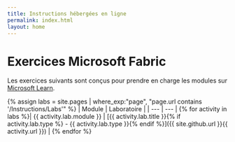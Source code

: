 ```yaml
---
title: Instructions hébergées en ligne
permalink: index.html
layout: home
---
```


# Exercices Microsoft Fabric

Les exercices suivants sont conçus pour prendre en charge les modules sur [Microsoft Learn](https://aka.ms/learn-fabric).

{% assign labs = site.pages | where_exp:"page", "page.url contains '/Instructions/Labs'" %}
| Module | Laboratoire |
| --- | --- | 
{% for activity in labs  %}| {{ activity.lab.module }} | [{{ activity.lab.title }}{% if activity.lab.type %} - {{ activity.lab.type }}{% endif %}]({{ site.github.url }}{{ activity.url }}) |
{% endfor %}

